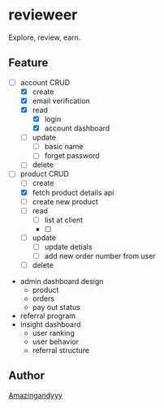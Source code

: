 # revieweer
Explore, review, earn.


## Feature
- [ ] account CRUD
  - [x] create
   - [x] email verification
  - [x] read
    - [x] login
    - [x] account dashboard
  - [ ] update
    - [ ] basic name
    - [ ] forget password
  - [ ] delete
- [ ] product CRUD
  - [ ] create
   - [x] fetch product details api
   - [ ] create new product
  - [ ] read
    - [ ] list at client
    - [ ] 
  - [ ] update
    - [ ] update detials
    - [ ] add new order number from user
  - [ ] delete
- admin dashboard design
  - product
  - orders
  - pay out status
- referral program
- insight dashboard
  - user ranking
  - user behavior
  - referral structure

## Author
[Amazingandyyy](amazingandyyy.github.io)